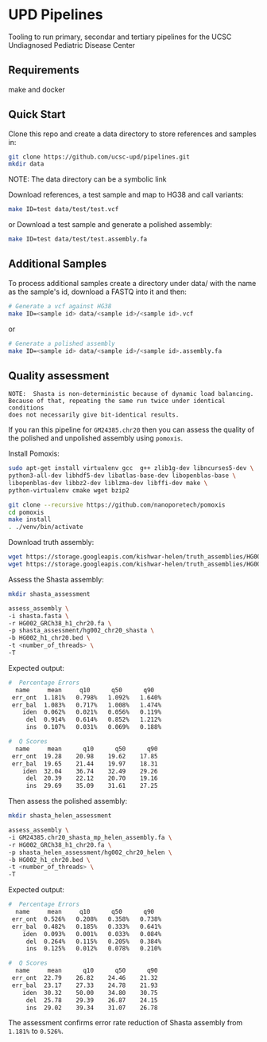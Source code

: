 # UPD Pipelines
Tooling to run primary, secondar and tertiary pipelines for the UCSC Undiagnosed Pediatric Disease Center

## Requirements
make and docker

## Quick Start
Clone this repo and create a data directory to store references and samples in:
```bash
git clone https://github.com/ucsc-upd/pipelines.git
mkdir data
```
NOTE: The data directory can be a symbolic link

Download references, a test sample and map to HG38 and call variants:
```bash
make ID=test data/test/test.vcf
```
or
Download a test sample and generate a polished assembly:
```bash
make ID=test data/test/test.assembly.fa
```

## Additional Samples
To process additional samples create a directory under data/ with the name as the sample's id, download a FASTQ into it and then:
```bash
# Generate a vcf against HG38
make ID=<sample id> data/<sample id>/<sample id>.vcf
```
or
```bash
# Generate a polished assembly
make ID=<sample id> data/<sample id>/<sample id>.assembly.fa
```

## Quality assessment
```
NOTE:  Shasta is non-deterministic because of dynamic load balancing.   
Because of that, repeating the same run twice under identical conditions 
does not necessarily give bit-identical results.
```

If you ran this pipeline for `GM24385.chr20` then you can assess the quality of the polished and unpolished  assembly using `pomoxis`.

Install Pomoxis:
```bash
sudo apt-get install virtualenv gcc  g++ zlib1g-dev libncurses5-dev \
python3-all-dev libhdf5-dev libatlas-base-dev libopenblas-base \
libopenblas-dev libbz2-dev liblzma-dev libffi-dev make \
python-virtualenv cmake wget bzip2

git clone --recursive https://github.com/nanoporetech/pomoxis
cd pomoxis
make install
. ./venv/bin/activate
```

Download truth assembly:
```bash
wget https://storage.googleapis.com/kishwar-helen/truth_assemblies/HG002/HG002_GRCh38_h1_chr20.fa
wget https://storage.googleapis.com/kishwar-helen/truth_assemblies/HG002/HG002_h1_chr20.bed
```

Assess the Shasta assembly:
```bash
mkdir shasta_assessment

assess_assembly \
-i shasta.fasta \
-r HG002_GRCh38_h1_chr20.fa \
-p shasta_assessment/hg002_chr20_shasta \
-b HG002_h1_chr20.bed \
-t <number_of_threads> \
-T
```

Expected output:
```bash
#  Percentage Errors
  name     mean     q10      q50      q90
 err_ont  1.181%   0.798%   1.092%   1.640%
 err_bal  1.083%   0.717%   1.008%   1.474%
    iden  0.062%   0.021%   0.056%   0.119%
     del  0.914%   0.614%   0.852%   1.212%
     ins  0.107%   0.031%   0.069%   0.188%

#  Q Scores
  name     mean      q10      q50      q90
 err_ont  19.28    20.98    19.62    17.85
 err_bal  19.65    21.44    19.97    18.31
    iden  32.04    36.74    32.49    29.26
     del  20.39    22.12    20.70    19.16
     ins  29.69    35.09    31.61    27.25
```

Then assess the polished assembly:
```bash
mkdir shasta_helen_assessment

assess_assembly \
-i GM24385.chr20_shasta_mp_helen_assembly.fa \
-r HG002_GRCh38_h1_chr20.fa \
-p shasta_helen_assessment/hg002_chr20_helen \
-b HG002_h1_chr20.bed \
-t <number_of_threads> \
-T
```

Expected output:
```bash
#  Percentage Errors
  name     mean     q10      q50      q90
 err_ont  0.526%   0.208%   0.358%   0.738%
 err_bal  0.482%   0.185%   0.333%   0.641%
    iden  0.093%   0.001%   0.033%   0.084%
     del  0.264%   0.115%   0.205%   0.384%
     ins  0.125%   0.012%   0.078%   0.210%

#  Q Scores
  name     mean      q10      q50      q90
 err_ont  22.79    26.82    24.46    21.32
 err_bal  23.17    27.33    24.78    21.93
    iden  30.32    50.00    34.80    30.75
     del  25.78    29.39    26.87    24.15
     ins  29.02    39.34    31.07    26.78
```

The assessment confirms error rate reduction of Shasta assembly from `1.181%` to `0.526%`.
